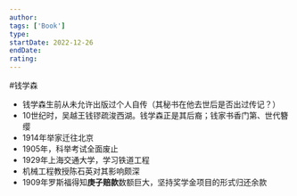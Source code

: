 ```yaml
---
author: 
tags: ['Book']
type: 
startDate: 2022-12-26
endDate:
rating: 
---
```




#钱学森

- 钱学森生前从未允许出版过个人自传（其秘书在他去世后是否出过传记？）
- 10世纪时，吴越王钱镠疏浚西湖。钱学森正是其后裔；钱家书香门第、世代簪缨
- 1914年举家迁往北京
- 1905年，科举考试全面废止
- 1929年上海交通大学，学习铁道工程
- 机械工程教授陈石英对其影响颇深
- 1909年罗斯福得知**庚子赔款**数额巨大，坚持奖学金项目的形式归还余款




























